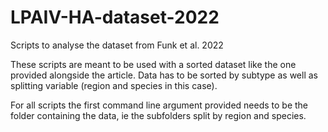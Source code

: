 # LPAIV-HA-dataset-2022
Scripts to analyse the dataset from Funk et al. 2022 

These scripts are meant to be used with a sorted dataset like the one provided alongside the article. Data has to be sorted by subtype as well as splitting variable (region and species in this case).

For all scripts the first command line argument provided needs to be the folder containing the data, ie the subfolders split by region and species.
